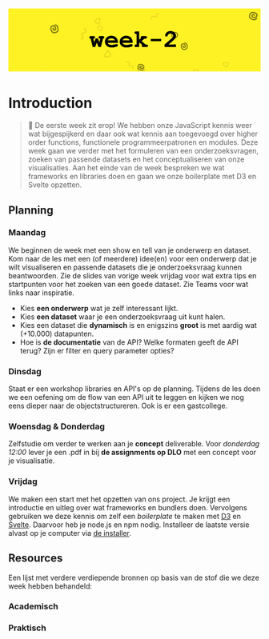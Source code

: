 # ![Tech Track - Week-2][banner]

# Introduction

> 👋 De eerste week zit erop! We hebben onze JavaScript kennis weer wat bijgespijkerd en daar ook wat kennis aan toegevoegd over higher order functions, functionele programmeerpatronen en modules. Deze week gaan we verder met het formuleren van een onderzoeksvragen, zoeken van passende datasets en het conceptualiseren van onze visualisaties. Aan het einde van de week bespreken we wat frameworks en libraries doen en gaan we onze boilerplate met D3 en Svelte opzetten.

## Planning

### Maandag

We beginnen de week met een show en tell van je onderwerp en dataset. Kom naar de les met een (of meerdere) idee(en) voor een onderwerp dat je wilt visualiseren en passende datasets die je onderzoeksvraag kunnen beantwoorden. Zie de slides van vorige week vrijdag voor wat extra tips en startpunten voor het zoeken van een goede dataset. Zie Teams voor wat links naar inspiratie.

- Kies **een onderwerp** wat je zelf interessant lijkt.
- Kies **een dataset** waar je een onderzoeksvraag uit kunt halen.
- Kies een dataset die **dynamisch** is en enigszins **groot** is met aardig wat (+10.000) datapunten.
- Hoe is **de documentatie** van de API? Welke formaten geeft de API terug? Zijn er filter en query parameter opties?

### Dinsdag

Staat er een workshop libraries en API's op de planning. Tijdens de les doen we een oefening om de flow van een API uit te leggen en kijken we nog eens dieper naar de objectstructureren. Ook is er een gastcollege.

### Woensdag & Donderdag

Zelfstudie om verder te werken aan je **concept** deliverable. Voor _donderdag 12:00_ lever je een .pdf in bij **de assignments op DLO** met een concept voor je visualisatie.

### Vrijdag

We maken een start met het opzetten van ons project. Je krijgt een introductie en uitleg over wat frameworks en bundlers doen. Vervolgens gebruiken we deze kennis om zelf een _boilerplate_ te maken met [D3](https://d3js.org/) en [Svelte](https://svelte.dev/). Daarvoor heb je node.js en npm nodig. Installeer de laatste versie alvast op je computer via [de installer](https://nodejs.org/en).

## Resources

Een lijst met verdere verdiepende bronnen op basis van de stof die we deze week hebben behandeld:

### Academisch

### Praktisch

[banner]: /images/banners/week-2.png
